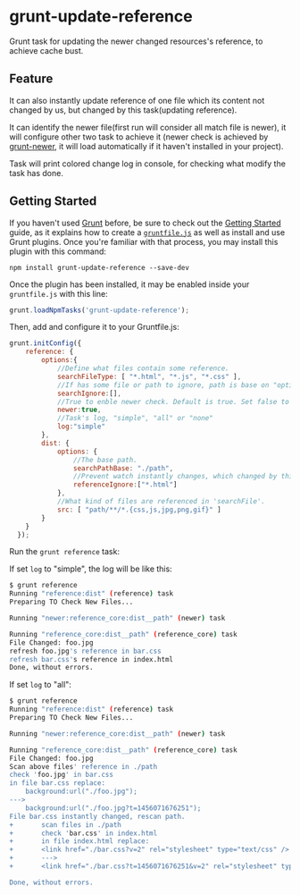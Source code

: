 # grunt-update-reference

Grunt task for updating the newer changed resources's reference, to achieve cache bust.

## Feature

It can also instantly update reference of one file which its content not changed by us, but changed by this task(updating reference).

It can identify the newer file(first run will consider all match file is newer), it will configure other two task to achieve it (newer check is achieved by [grunt-newer](https://github.com/tschaub/grunt-newer),
it will load automatically if it haven't installed in your project).

Task will print colored change log in console, for checking what modify the task has done.

## Getting Started

If you haven't used [Grunt](http://gruntjs.com/) before, be sure to check out the [Getting Started](http://gruntjs.com/getting-started) guide, as it explains how to create a [`gruntfile.js`](http://gruntjs.com/sample-gruntfile) as well as install and use Grunt plugins. Once you're familiar with that process, you may install this plugin with this command:

```shell
npm install grunt-update-reference --save-dev
```

Once the plugin has been installed, it may be enabled inside your `gruntfile.js` with this line:

```js
grunt.loadNpmTasks('grunt-update-reference');
```
Then, add and configure it to your Gruntfile.js:

```js
grunt.initConfig({
    reference: {
        options:{
            //Define what files contain some reference.
            searchFileType: [ "*.html", "*.js", "*.css" ],
            //If has some file or path to ignore, path is base on "options.searchPathBase".
            searchIgnore:[],
            //True to enble newer check. Default is true. Set false to prevent checking newer file.
            newer:true,
            //Task's log, "simple", "all" or "none"
            log:"simple"
        },
        dist: {
            options: {
                //The base path.
                searchPathBase: "./path",
                //Prevent watch instantly changes, which changed by this task.
                referenceIgnore:["*.html"]
            },
            //What kind of files are referenced in 'searchFile'.
            src: [ "path/**/*.{css,js,jpg,png,gif}" ]
        }
    }
  });
```

Run the `grunt reference` task:

If set `log` to "simple", the log will be like this: 

```bash
$ grunt reference
Running "reference:dist" (reference) task
Preparing TO Check New Files...

Running "newer:reference_core:dist__path" (newer) task

Running "reference_core:dist__path" (reference_core) task
File Changed: foo.jpg
refresh foo.jpg's reference in bar.css
refresh bar.css's reference in index.html
Done, without errors.
```

If set `log` to "all": 

```bash
$ grunt reference
Running "reference:dist" (reference) task
Preparing TO Check New Files...

Running "newer:reference_core:dist__path" (newer) task

Running "reference_core:dist__path" (reference_core) task
File Changed: foo.jpg
Scan above files' reference in ./path
check 'foo.jpg' in bar.css
in file bar.css replace:
    background:url("./foo.jpg");
--->
    background:url("./foo.jpg?t=1456071676251");
File bar.css instantly changed, rescan path.
+       scan files in ./path
+       check 'bar.css' in index.html
+       in file index.html replace:
+       <link href="./bar.css?v=2" rel="stylesheet" type="text/css" />
+       --->
+       <link href="./bar.css?t=1456071676251&v=2" rel="stylesheet" type="text/css" />

Done, without errors.
```


